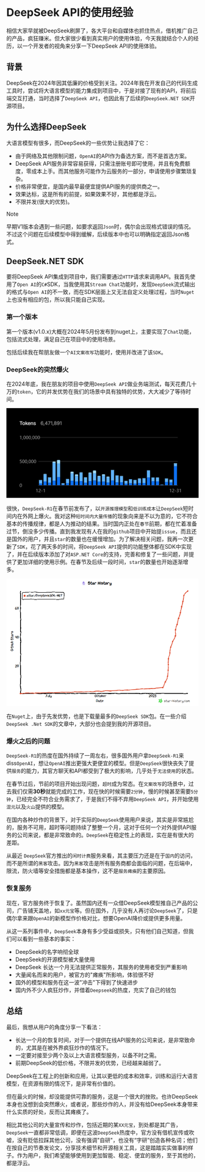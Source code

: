 # DeepSeek API的使用经验

相信大家早就被DeepSeek刷屏了，各大平台和自媒体也抓住热点，借机推广自己的产品，疯狂赚米。但大家很少看到真实用户的使用体验，今天我就结合个人的经历，以一个开发者的视角来分享一下DeepSeek API的使用体验。

## 背景

DeepSeek在2024年因其低廉的价格受到关注。2024年我在开发自己的代码生成工具时，尝试将大语言模型的能力集成到项目中，于是对接了现有的API，将前后端交互打通，当时选择了`DeepSeek API`，也因此有了后续的`DeepSeek.NET SDK`开源项目。

## 为什么选择DeepSeek

大语言模型有很多，而DeepSeek的一些优势让我选择了它：

- 由于网络及其他限制问题，`OpenAI`的API作为备选方案，而不是首选方案。
- DeepSeek API服务非常容易获得，只需注册账号即可使用，并且有免费额度，零成本上手。而其他服务可能作为云服务的一部分，申请使用步骤繁琐复杂。
- 价格非常便宜，是国内最早最便宜提供API服务的提供商之一。
- 效果达标，这是所有的前提，如果效果不好，其他都是浮云。
- 不限并发(很大的优势)。

> [!NOTE]
> 早期V1版本会遇到一些问题，如要求返回`Json`时，偶尔会出现格式错误的情况。不过这个问题在后续模型中得到缓解，后续版本中也可以明确指定返回Json格式。

## DeepSeek.NET SDK

要将DeepSeek API集成到项目中，我们需要通过`HTTP`请求来调用API。我首先使用了`Open AI`的`C#`SDK，当我使用其`Stream Chat`功能时，发现`DeepSeek`流式输出的格式与`Open AI`的不一致，而在SDK层面上又无法自定义处理过程，当时`Nuget`上也没有相应的包，所以我只能自己实现。

### 第一个版本

第一个版本(v1.0.x)大概在2024年5月份发布到nuget上，主要实现了`Chat`功能，包括流式处理，满足自己在项目中的使用场景。

包括后续我在帮朋友做一个`AI文案改写`功能时，使用并改进了该`SDK`。

### DeepSeek的突然爆火

在2024年底，我在朋友的项目中使用`DeepSeek API`做业务端测试，每天花费几十万的`token`，它的并发优势在我们的场景中具有独特的优势，大大减少了等待时间。

![使用量](../images/deepseek202412cost.png)

很快，`DeepSeek-R1`在春节前发布了，以`开源推理模型`和`低训练成本`让`DeepSeek`短时间内在外网上爆火。我对这种`短时间内大量传播`的现象向来是不以为意的，它不符合基本的传播规律，都是人为推动的结果。当时国内正处在`春节`前期，都在忙着准备过节，倒没多少传播。直到我发现有人在我的`github`项目中开始提`issue`，而且还是国外的用户，并且`star`的数量也在缓慢增加。为了解决相关问题，我再一次更新了`SDK`，花了两天多的时间，将`DeepSeek API`提供的功能整体都在SDK中实现了，并在后续版本添加了对`ASP.NET Core`的支持，完善和修复了一些问题，并提供了更加详细的使用示例。在春节及后续一段时间，`star`的数量也开始逐渐增多。

![star](../images/star-history.png)

在`Nuget`上，由于先发优势，也是下载量最多的`DeepSeek SDK`包。在一些介绍`DeepSeek .Net SDK`的文章中，大部分也会提到我的开源项目。

### 爆火之后的问题

`DeepSeek-R1`的热度在国外持续了一周左右，很多国外用户拿`DeepSeek-R1`来diss`OpenAI`，想让`OpenAI`推出更强大更便宜的模型。但是`DeepSeek`很快丧失了提供`服务`的能力，其官方聊天和API都受到了极大的影响，几乎处于`无法使用`的状态。

在春节过后，节前的项目开始出现问题，`超时`成为常态。在`文案改写`的场景中，过去我们仅需**30秒**就能完成的工作，现在快的时候需要`2分钟`，慢的时候甚至需要`5分钟`，已经完全不符合业务需求了，于是我们不得不弃用`DeepSeek API`，并开始使用`混元`以及`火山`提供的模型。

在国内各种炒作的背景下，对于实际的`DeepSeek`使用用户来说，其实是非常尴尬的，服务不可用，超时等问题持续了整整一个月，这对于任何一个对外提供API服务的公司来说，都是非常致命的。`DeepSeek`在稳定性上的表现，实在是有很大的差距。

从最近 `DeepSeek`官方推出的`闲时计费`服务来看，其主要压力还是在于`国内`的访问，而不是所谓的`黑客`攻击。因为`黑客`攻击是所有服务商都会面临的问题，在后端中，限流，防火墙等安全措施都是基本操作，这不是`服务瘫痪`的主要原因。

### 恢复服务

现在，官方服务终于恢复了。虽然国内还有一众借DeepSeek模型推自己产品的公司，广告铺天盖地，如`xx元宝`等。但在国外，几乎没有人再讨论`DeepSeek`了，只是偶尔拿来跟`OpenAI`的新模型作价格对比，想要OpenAI降价或提供更多用量。

从这一系列事件中，`DeepSeek`本身有多少受益或损失，只有他们自己知道，但我们可以看到一些基本的事实：

- DeepSeek的名字响彻全球
- DeepSeek的开源模型被大量使用
- DeepSeek 长达一个月无法提供正常服务，其服务的使用者受到严重影响
- 大量闻名而来的用户，被官方的"瘫痪"所影响，体验很不好
- 国外的模型和服务在这一波"冲击"下得到了快速进步
- 国内外不少人疯狂炒作，并借着`Deepseek`的热度，充实了自己的钱包

## 总结

最后，我想从用户的角度分享一下看法：

- 长达一个月的恢复时间，对于一个提供在线API服务的公司来说，是非常致命的，尤其是在被外界疯狂炒作的情况下。
- 一定要对接至少两个及以上大语言模型服务，以备不时之需。
- 前期DeepSeek的低价格，不限并发的优势，已经越来越弱了。

DeepSeek在工程上的创新和应用，让其以更低的成本和效率，训练和运行大语言模型，在资源有限的情况下，是非常有价值的。

但在最火的时候，却没能提供可靠的服务，这是一个很大的挫败。也许DeepSeek本身也没想到会突然爆火，或者说，那些炒作的人，并没有给DeepSeek本身带来什么实质的好处，反而让其瘫痪了。

相比其他公司的大量宣传和炒作，包括近期的某`XX元宝`，到处都是其广告，`DeepSeek`一直都非常低调，即便在这波`DeepSeek`热度中，官方没有借机宣传或吹嘘，没有贬低拉踩其他公司，没有强调"自研"，也没有“字研”创造各种名词；他们在按自己的节奏发论文，分享技术细节和开源相关工具，这是踏踏实实做事的样子。作为用户，我们希望能够使用到更加智能、稳定、便宜的服务，至于其他的，都是浮云。

